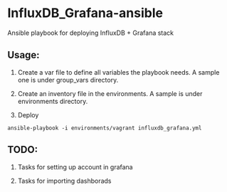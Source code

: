 # InfluxDB_Grafana-ansible

Ansible playbook for deploying InfluxDB + Grafana stack

## Usage:

1. Create a var file to define all variables the playbook needs. A sample one is under group_vars directory.

2. Create an inventory file in the environments. A sample is under environments directory.

3. Deploy

```
ansible-playbook -i environments/vagrant influxdb_grafana.yml
```

## TODO:

1. Tasks for setting up account in grafana

2. Tasks for importing dashborads
